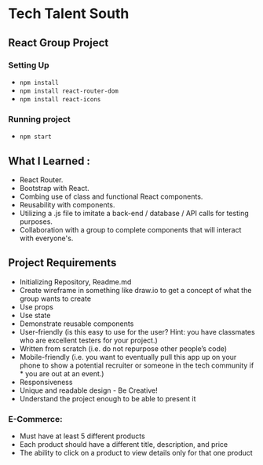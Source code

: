 # Tech Talent South

## React Group Project
### Setting Up
* `npm install`
* `npm install react-router-dom`
* `npm install react-icons`

### Running project
* `npm start`

## What I Learned :
* React Router.
* Bootstrap with React.
* Combing use of class and functional React components.
* Reusability with components.
* Utilizing a .js file to imitate a back-end / database / API calls for testing purposes.
* Collaboration with a group to complete components that will interact with everyone's.


## Project Requirements
* Initializing Repository, Readme.md
* Create wireframe in something like draw.io to get a concept of what the group wants to create
* Use props
* Use state 
* Demonstrate reusable components
* User-friendly (is this easy to use for the user? Hint: you have classmates who are excellent testers for your project.) 
* Written from scratch (i.e. do not repurpose other people’s code) 
* Mobile-friendly (i.e. you want to eventually pull this app up on your phone to show a potential recruiter or someone in the tech community if * you are out at an event.) 
* Responsiveness 
* Unique and readable design - Be Creative!
* Understand the project enough to be able to present it

### E-Commerce:
* Must have at least 5 different products
* Each product should have a different title, description, and price
* The ability to click on a product to view details only for that one product